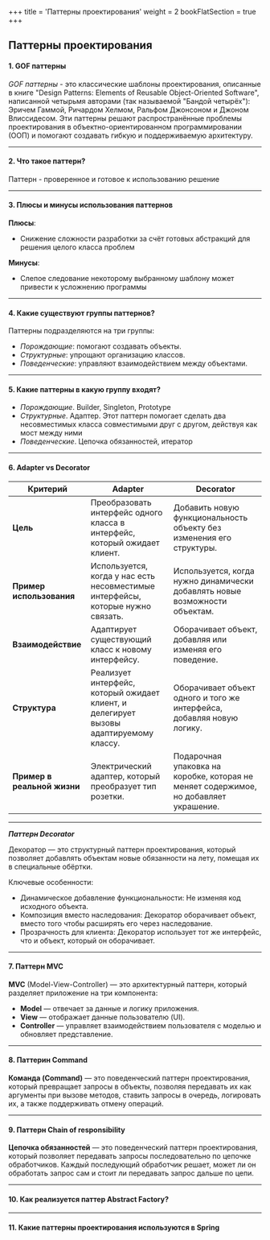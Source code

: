 +++
title = 'Паттерны проектирования'
weight = 2
bookFlatSection = true
+++

## Паттерны проектирования

#### 1. GOF паттерны
*GOF паттерны* - это классические шаблоны проектирования, описанные в книге "Design Patterns: Elements of Reusable Object-Oriented Software", написанной четырьмя авторами (так называемой "Бандой четырёх"): Эричем Гаммой, Ричардом Хелмом, Ральфом Джонсоном и Джоном Влиссидесом. Эти паттерны решают распространённые проблемы проектирования в объектно-ориентированном программировании (ООП) и помогают создавать гибкую и поддерживаемую архитектуру.

---
#### 2. Что такое паттерн?
Паттерн - проверенное и готовое к использованию решение

---
#### 3. Плюсы и минусы использования паттернов
**Плюсы**:
- Снижение сложности разработки за счёт готовых абстракций для решения целого класса проблем

**Минусы**:
- Слепое следование некоторому выбранному шаблону может привести к усложнению программы

---
#### 4. Какие существуют группы паттернов?
Паттерны подразделяются на три группы:
- *Порождающие*: помогают создавать объекты.
- *Структурные*: упрощают организацию классов.
- *Поведенческие*: управляют взаимодействием между объектами.

---
#### 5. Какие паттерны в какую группу входят?
- *Порождающие*. Builder, Singleton, Prototype
- *Структурные*. Адаптер. Этот паттерн помогает сделать два несовместимых класса совместимыми друг с другом, действуя как мост между ними
- *Поведенческие*. Цепочка обязанностей, итератор

---
#### 6. Adapter vs Decorator

|**Критерий**|**Adapter**|**Decorator**|
|---|---|---|
|**Цель**|Преобразовать интерфейс одного класса в интерфейс, который ожидает клиент.|Добавить новую функциональность объекту без изменения его структуры.|
|**Пример использования**|Используется, когда у нас есть несовместимые интерфейсы, которые нужно связать.|Используется, когда нужно динамически добавлять новые возможности объектам.|
|**Взаимодействие**|Адаптирует существующий класс к новому интерфейсу.|Оборачивает объект, добавляя или изменяя его поведение.|
|**Структура**|Реализует интерфейс, который ожидает клиент, и делегирует вызовы адаптируемому классу.|Оборачивает объект одного и того же интерфейса, добавляя новую логику.|
|**Пример в реальной жизни**|Электрический адаптер, который преобразует тип розетки.|Подарочная упаковка на коробке, которая не меняет содержимое, но добавляет украшение.|

---

***Паттерн Decorator***

Декоратор — это структурный паттерн проектирования, который позволяет добавлять объектам новые обязанности на лету, помещая их в специальные обёртки.

Ключевые особенности:

- Динамическое добавление функциональности: Не изменяя код исходного объекта.
- Композиция вместо наследования: Декоратор оборачивает объект, вместо того чтобы расширять его через наследование.
- Прозрачность для клиента: Декоратор использует тот же интерфейс, что и объект, который он оборачивает.

---
#### 7. Паттерн MVC
**MVC** (Model-View-Controller) — это архитектурный паттерн, который разделяет приложение на три компонента:
- **Model** — отвечает за данные и логику приложения.
- **View** — отображает данные пользователю (UI).
- **Controller** — управляет взаимодействием пользователя с моделью и обновляет представление.

---
#### 8. Паттерин Command
**Команда (Command)** — это поведенческий паттерн проектирования, который превращает запросы в объекты, позволяя передавать их как аргументы при вызове методов, ставить запросы в очередь, логировать их, а также поддерживать отмену операций.

---
#### 9. Паттерн Chain of responsibility
**Цепочка обязанностей** — это поведенческий паттерн проектирования, который позволяет передавать запросы последовательно по цепочке обработчиков. Каждый последующий обработчик решает, может ли он обработать запрос сам и стоит ли передавать запрос дальше по цепи.

---
#### 10. Как реализуется паттер Abstract Factory?

---
#### 11. Какие паттерны проектирования используются в Spring